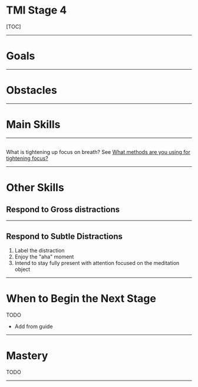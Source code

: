 # TMI Stage 4

[TOC]

---

# Goals

---

# Obstacles

---

# Main Skills

---

## 

What is tightening up focus on breath? See [What methods are you using for tightening focus?](https://www.reddit.com/r/TheMindIlluminated/comments/72slhh/what_methods_are_you_using_for_tightening_focus/)

---

# Other Skills

## Respond to Gross distractions

---

## Respond to Subtle Distractions

1. Label the distraction
2. Enjoy the "aha" moment
3. Intend to stay fully present with attention focused on the meditation object

---

# When to Begin the Next Stage

TODO

- Add from guide

---

# Mastery

TODO

---

